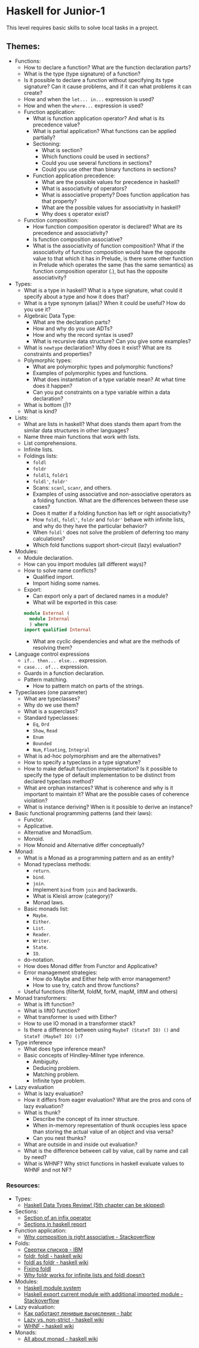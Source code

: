 # Haskell for Junior-1
This level requires basic skills to solve local tasks in a project.

## Themes:
* Functions:
  * How to declare a function? What are the function declaration parts?
  * What is the type (type signature) of a function? 
  * Is it possible to declare a function without specifying its type signature? 
    Can it cause problems, and if it can what problems it can create?
  * How and when the `let... in...`  expression is used?
  * How and when the `where...`  expression is used? 
  * Function application:
    * What is function application operator? And what is its precedence value?
    * What is partial application? What functions can be applied partially?
    * Sectioning:
      * What is section?
      * Which functions could be used in sections?
      * Could you use several functions in sections?
      * Could you use other than binary functions in sections?
    * Function application precedence:
      * What are the possible values for precedence in haskell?
      * What is associativity of operators? 
      * What is associative property? Does function application has that property?
      * What are the possible values for associativity in haskell?
      * Why does `$` operator exist? 
  * Function composition:
    * How function composition operator is declared? What are its precedence and associativity?
    * Is function composition associative?
    * What is the associativity of function composition? 
      What if the associativity of function composition would have the opposite value to that which it has in Prelude, 
      is there some other function in Prelude which operates the same (has the same semantics) as function composition operator (.), 
      but has the opposite associativity?
* Types:
  * What is a type in haskell? What is a type signature, what could it specify about a type and how it does that?
  * What is a type synonym (alias)? When it could be useful? How do you use it?
  * Algebraic Data Type:
    * What are the declaration parts?
    * How and why do you use ADTs?
    * How and why the record syntax is used?
    * What is recursive data structure? Can you give some examples?
  * What is `newtype` declaration? Why does it exist? What are its constraints and properties? 
  * Polymorphic types:
    * What are polymorphic types and polymorphic functions?
    * Examples of polymorphic types and functions.
    * What does instantiation of a type variable mean? At what time does it happen?
    * Can you put constraints on a type variable within a data declaration?
  * What is bottom (_|_)?
  * What is kind?
* Lists:
  * What are lists in haskell? What does stands them apart from the similar data structures in other languages?
  * Name three main functions that work with lists.
  * List comprehensions.
  * Infinite lists.
  * Foldings lists:
    * `foldl`
    * `foldr`
    * `foldl1`, `foldr1`
    * `foldl'`, `foldr'`
    * Scans: `scanl`, `scanr`, and others.
    * Examples of using associative and non-associative operators as a folding function. What are the differences between these use cases?
    * Does it matter if a folding function has left or right associativity?
    * How `foldl`, `foldl'`, `foldr` and `foldr'` behave with infinite lists, and why do they have the particular behavior?
    * When `foldl'` does not solve the problem of deferring too many calculations?
    * Which fold functions support short-circuit (lazy) evaluation?
* Modules:
  * Module declaration.
  * How can you import modules (all different ways)? 
  * How to solve name conflicts?
    * Qualified import.
    * Import hiding some names.
  * Export:
    * Can export only a part of declared names in a module?
    * What will be exported in this case:
    ```haskell
    module External (
      module Internal
      ) where
    import qualified Internal
    ```
    * What are cyclic dependencies and what are the methods of resolving them?
* Language control expressions
  * `if.. then... else...` expression.
  * `case... of...` expression.
  * Guards in a function declaration.
  * Pattern matching.
    * How to pattern match on parts of the strings.
* Typeclasses (one parameter)
  * What are typeclasses?
  * Why do we use them?
  * What is a superclass?
  * Standard typeclasses:
    * `Eq`, `Ord`
    * `Show`, `Read`
    * `Enum`
    * `Bounded`
    * `Num`, `Floating`, `Integral`
  * What is ad-hoc polymorphism and are the alternatives?
  * How to specify a typeclass in a type signature?
  * How to make default function implementation? 
    Is it possible to specify the type of default implementation to be distinct from declared typeclass method?
  * What are orphan instances? What is coherence and why is it important to maintain it? What are the possible cases of coherence violation?
  * What is instance deriving? When is it possible to derive an instance?
* Basic functional programming patterns (and their laws):
  * Functor.
  * Applicative.
  * Alternative and MonadSum.
  * Monoid.
  * How Monoid and Alternative differ conceptually?
* Monad:
  * What is a Monad as a programming pattern and as an entity?
  * Monad typeclass methods:
    * `return`.
    * `bind`.
    * `join`.
    * Implement `bind` from `join` and backwards.
    * What is Kleisli arrow (category)?
    * Monad laws.
  * Basic monads list:
    * `Maybe`.
    * `Either`.
    * `List`.
    * `Reader`.
    * `Writer`.
    * `State`.
    * `IO`.
  * do-notation.
  * How does Monad differ from Functor and Applicative?
  * Error management strategies:
    * How do Maybe and Either help with error management?
    * How to use try, catch and throw functions?
  * Useful functions (filterM, foldM, forM, mapM, liftM and others)
* Monad transformers:
  * What is lift function?
  * What is liftIO function?
  * What transformer is used with Either?
  * How to use IO monad in a transformer stack?
  * Is there a difference between using `MaybeT (StateT IO) ()` and `StateT (MaybeT IO) ()`?
* Type inference
  * What does type inference mean?
  * Basic concepts of Hindley-Milner type inference.
    * Ambiguity.
    * Deducing problem.
    * Matching problem.
    * Infinite type problem.
* Lazy evaluation
  * What is lazy evaluation?
  * How it differs from eager evaluation? What are the pros and cons of lazy evaluation?
  * What is thunk? 
    * Describe the concept of its inner structure.
    * When in-memory representation of thunk occupies less space than storing the actual value of an object and visa versa?
    * Can you nest thunks?
  * What are outside in and inside out evaluation?
  * What is the difference between call by value, call by name and call by need?
  * What is WHNF? Why strict functions in haskell evaluate values to WHNF and not NF?


### Resources:
* Types:
  * [Haskell Data Types Review! (5th chapter can be skipped)](https://mmhaskell.com/blog/2019/2/11/haskell-data-types-review)
* Sections:
  * [Section of an infix operator](https://wiki.haskell.org/Section_of_an_infix_operator)
  * [Sections in haskell report](http://www.haskell.org/onlinereport/exps.html#sections)
* Function application:
  * [Why composition is right associative - Stackoverflow](https://stackoverflow.com/questions/20342860/why-is-function-composition-in-haskell-right-associative)
* Folds:
  * [Свертки списков - IBM](https://www.ibm.com/developerworks/ru/library/l-haskell4/)
  * [foldr, foldl - haskell wiki](https://wiki.haskell.org/Foldr_Foldl_Foldl%27)
  * [foldl as foldr - haskell wiki](https://wiki.haskell.org/Foldl_as_foldr)
  * [Fixing foldl](http://www.well-typed.com/blog/90/)
  * [Why foldr works for infinite lists and foldl doesn’t](http://lambda.jstolarek.com/2012/09/why-foldr-works-for-infinite-lists-and-foldl-doesnt/)
* Modules:
  * [Haskell module system](https://ro-che.info/articles/2012-12-25-haskell-module-system-p1)
  * [Haskell export current module with additional imported module - Stackoverflow](https://stackoverflow.com/questions/18035458/haskell-export-current-module-with-additional-imported-module)
* Lazy evaluation:
  * [Как работают ленивые вычисления - habr](https://habr.com/ru/post/247213/)
  * [Lazy vs. non-strict - haskell wiki](https://wiki.haskell.org/Lazy_vs._non-strict)
  * [WHNF - haskell wiki](https://wiki.haskell.org/Weak_head_normal_form)
* Monads:
  * [All about monad - haskell wiki](https://wiki.haskell.org/All_About_Monads)
  